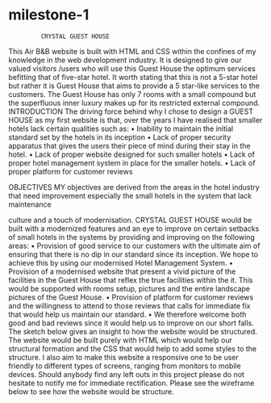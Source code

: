 # milestone-1

             CRYSTAL GUEST HOUSE
This Air B&B website is built with HTML and CSS within the confines of my knowledge in the web development industry. It is designed to give our valued visitors /users who will use this Guest House the optimum services befitting that of five-star hotel. It worth stating that this is not a 5-star hotel but rather it is Guest House that aims to provide a 5 star-like services to the customers. The Guest House has only 7 rooms with a small compound but the superfluous inner luxury makes up for its restricted external compound.
 INTRODUCTION
The driving force behind why I chose to design a GUEST HOUSE as my first website is that, over the years I have realised that smaller hotels lack certain qualities such as:
•	Inability to maintain the initial standard set by the hotels in its inception
•	Lack of proper security apparatus that gives the users their piece of mind during their stay in the hotel.
•	Lack of proper website designed for such smaller hotels
•	Lack of proper hotel management system in place for the smaller hotels.
•	Lack of proper platform for customer reviews 

OBJECTIVES
MY objectives are derived from the areas in the hotel industry that need improvement especially the small hotels in the system that lack maintenance

 culture and a touch of modernisation. CRYSTAL GUEST HOUSE would be built with a modernized features and an eye to improve on certain setbacks of small hotels in the systems by providing and improving on the following areas:
•	Provision of good service to our customers with the ultimate aim of ensuring that there is no dip in our standard since its inception. We hope to achieve this by using our modernised Hotel Management System.
•	Provision of a modernised website that present a vivid picture of the facilities in the Guest House that reflex the true facilities within the it. This would be supported with rooms setup, pictures and the entire landscape pictures of the Guest House.
•	Provision of platform for customer reviews and the willingness to attend to those reviews that calls for immediate fix that would help us maintain our standard.
•	We therefore welcome both good and bad reviews since it would help us to improve on our short falls.
The sketch below gives an insight to how the website would be structured. The website would be built purely with HTML which would help our structural formation and the CSS that would help to add some styles to the structure. I also aim to make this website a responsive one to be user friendly to different types of screens, ranging from monitors to mobile devices.
Should anybody find any left outs in this project please do not hesitate to notify me for immediate rectification. 
Please see the wireframe below to see how the website would be structure.



